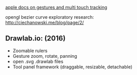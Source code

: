 [apple docs on gestures and multi touch tracking](https://developer.apple.com/library/mac/documentation/Cocoa/Conceptual/EventOverview/HandlingTouchEvents/HandlingTouchEvents.html#//apple_ref/doc/uid/10000060i-CH13-SW10) 

opengl bezier curve exploratory research: http://ciechanowski.me/blog/page/2/

## Drawlab.io: (2016)
- Zoomable rulers
- Gesture zoom, rotate, panning
- open .svg .drawlab files
- Tool panel framework (draggable, resizable, detachable)
